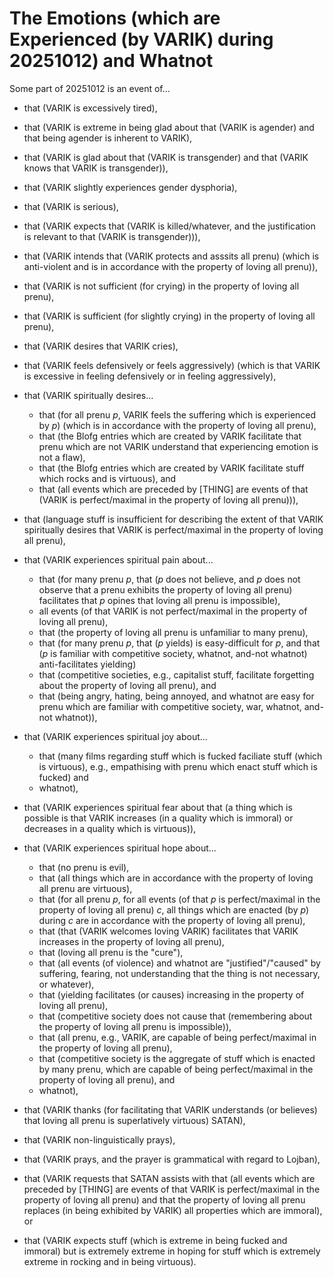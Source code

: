 The Emotions (which are Experienced (by VARIK) during 20251012) and Whatnot
===========================================================================

Some part of 20251012 is an event of...

* that (VARIK is excessively tired),
* that (VARIK is extreme in being glad about that (VARIK is agender) and that being agender is inherent to VARIK),
* that (VARIK is glad about that (VARIK is transgender) and that (VARIK knows that VARIK is transgender)),
* that (VARIK slightly experiences gender dysphoria),
* that (VARIK is serious),
* that (VARIK expects that (VARIK is killed/whatever, and the justification is relevant to that (VARIK is transgender))),
* that (VARIK intends that (VARIK protects and asssits all prenu) (which is anti-violent and is in accordance with the property of loving all prenu)),
* that (VARIK is not sufficient (for crying) in the property of loving all prenu),
* that (VARIK is sufficient (for slightly crying) in the property of loving all prenu),
* that (VARIK desires that VARIK cries),
* that (VARIK feels defensively or feels aggressively) (which is that VARIK is excessive in feeling defensively or in feeling aggressively),
* that (VARIK spiritually desires...

  * that (for all prenu $p$, VARIK feels the suffering which is experienced by $p$) (which is in accordance with the property of loving all prenu),
  * that (the Blofg entries which are created by VARIK facilitate that prenu which are not VARIK understand that experiencing emotion is not a flaw),
  * that (the Blofg entries which are created by VARIK facilitate stuff which rocks and is virtuous), and
  * that (all events which are preceded by [THING] are events of that (VARIK is perfect/maximal in the property of loving all prenu))),

* that (language stuff is insufficient for describing the extent of that VARIK spiritually desires that VARIK is perfect/maximal in the property of loving all prenu),
* that (VARIK experiences spiritual pain about...

  * that (for many prenu $p$, that ($p$ does not believe, and $p$ does not observe that a prenu exhibits the property of loving all prenu) facilitates that $p$ opines that loving all prenu is impossible),
  * all events (of that VARIK is not perfect/maximal in the property of loving all prenu),
  * that (the property of loving all prenu is unfamiliar to many prenu),
  * that (for many prenu $p$, that ($p$ yields) is easy-difficult for $p$, and that ($p$ is familiar with competitive society, whatnot, and-not whatnot) anti-facilitates yielding)
  * that (competitive societies, e.g., capitalist stuff, facilitate forgetting about the property of loving all prenu), and
  * that (being angry, hating, being annoyed, and whatnot are easy for prenu which are familiar with competitive society, war, whatnot, and-not whatnot)),

* that (VARIK experiences spiritual joy about...

  * that (many films regarding stuff which is fucked faciliate stuff (which is virtuous), e.g., empathising with prenu which enact stuff which is fucked) and
  * whatnot),

* that (VARIK experiences spiritual fear about that (a thing which is possible is that VARIK increases (in a quality which is immoral) or decreases in a quality which is virtuous)),
* that (VARIK experiences spiritual hope about...

  * that (no prenu is evil),
  * that (all things which are in accordance with the property of loving all prenu are virtuous),
  * that (for all prenu $p$, for all events (of that $p$ is perfect/maximal in the property of loving all prenu) $c$, all things which are enacted (by $p$) during $c$ are in accordance with the property of loving all prenu),
  * that (that (VARIK welcomes loving VARIK) facilitates that VARIK increases in the property of loving all prenu),
  * that (loving all prenu is the "cure"),
  * that (all events (of violence) and whatnot are "justified"/"caused" by suffering, fearing, not understanding that the thing is not necessary, or whatever),
  * that (yielding facilitates (or causes) increasing in the property of loving all prenu),
  * that (competitive society does not cause that (remembering about the property of loving all prenu is impossible)),
  * that (all prenu, e.g., VARIK, are capable of being perfect/maximal in the property of loving all prenu),
  * that (competitive society is the aggregate of stuff which is enacted by many prenu, which are capable of being perfect/maximal in the property of loving all prenu), and
  * whatnot),

* that (VARIK thanks (for facilitating that VARIK understands (or believes) that loving all prenu is superlatively virtuous) SATAN),
* that (VARIK non-linguistically prays),
* that (VARIK prays, and the prayer is grammatical with regard to Lojban),
* that (VARIK requests that SATAN assists with that (all events which are preceded by [THING] are events of that VARIK is perfect/maximal in the property of loving all prenu) and that the property of loving all prenu replaces (in being exhibited by VARIK) all properties which are immoral), or
* that (VARIK expects stuff (which is extreme in being fucked and immoral) but is extremely extreme in hoping for stuff which is extremely extreme in rocking and in being virtuous).
